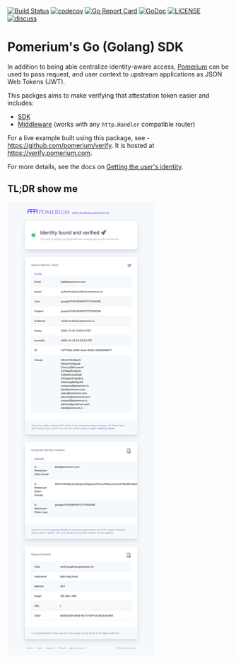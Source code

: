[![Build Status](https://github.com/pomerium/sdk-go/actions/workflows/test.yaml/badge.svg)](https://github.com/pomerium/sdk-go/actions/workflows/test.yaml)
[![codecov](https://img.shields.io/codecov/c/github/pomerium/sdk-go.svg?style=flat)](https://codecov.io/gh/pomerium/sdk-go)
[![Go Report Card](https://goreportcard.com/badge/github.com/pomerium/sdk-go)](https://goreportcard.com/report/github.com/pomerium/sdk-go)
[![GoDoc](https://godoc.org/github.com/pomerium/sdk-go?status.svg)](https://godoc.org/github.com/pomerium/sdk-go)
[![LICENSE](https://img.shields.io/github/license/pomerium/sdk-go.svg)](https://github.com/pomerium/sdk-go/blob/master/LICENSE)
[![discuss](https://img.shields.io/discourse/posts?server=https%3A%2F%2Fdiscuss.pomerium.com%2F&label=discuss)](https://discuss.pomerium.com/)

# Pomerium's Go (Golang) SDK

In addition to being able centralize identity-aware access, [Pomerium](https://pomerium.com/) can be used to pass request, and user context to upstream applications as JSON Web Tokens (JWT). 

This packges aims to make verifying that attestation token easier and includes:

- [SDK](https://pkg.go.dev/github.com/pomerium/sdk-go?utm_source=godoc#Verifier)
- [Middleware](https://pkg.go.dev/github.com/pomerium/sdk-go?utm_source=godoc#AddIdentityToRequest) (works with any `http.Handler` compatible router)

For a live example built using this package, see - https://github.com/pomerium/verify.  It is hosted at https://verify.pomerium.com.

For more details, see the docs on [Getting the user's identity](https://www.pomerium.com/docs/topics/getting-users-identity.html#prerequisites). 

## TL;DR show me 

![screenshot](https://github.com/pomerium/sdk-go/raw/main/.github/screenshot.png)
